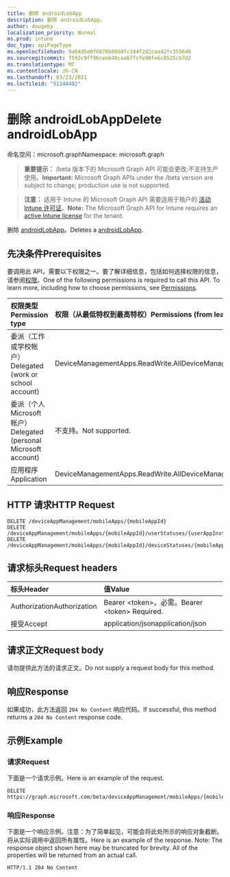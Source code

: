 ```yaml
---
title: 删除 androidLobApp
description: 删除 androidLobApp。
author: dougeby
localization_priority: Normal
ms.prod: intune
doc_type: apiPageType
ms.openlocfilehash: 9a64d5e0f6070b09d4fc344f2d2caa42fc3556d6
ms.sourcegitcommit: f592c9ff96ceeb40caa67fcfe90fe6c8525cb7d2
ms.translationtype: MT
ms.contentlocale: zh-CN
ms.lasthandoff: 03/23/2021
ms.locfileid: "51144492"
---
```

# <a name="delete-androidlobapp"></a><span data-ttu-id="34f2f-103">删除 androidLobApp</span><span class="sxs-lookup"><span data-stu-id="34f2f-103">Delete androidLobApp</span></span>

<span data-ttu-id="34f2f-104">命名空间：microsoft.graph</span><span class="sxs-lookup"><span data-stu-id="34f2f-104">Namespace: microsoft.graph</span></span>

> <span data-ttu-id="34f2f-105">**重要提示：** /beta 版本下的 Microsoft Graph API 可能会更改;不支持生产使用。</span><span class="sxs-lookup"><span data-stu-id="34f2f-105">**Important:** Microsoft Graph APIs under the /beta version are subject to change; production use is not supported.</span></span>

> <span data-ttu-id="34f2f-106">**注意：** 适用于 Intune 的 Microsoft Graph API 需要适用于租户的 [活动 Intune 许可证](https://go.microsoft.com/fwlink/?linkid=839381)。</span><span class="sxs-lookup"><span data-stu-id="34f2f-106">**Note:** The Microsoft Graph API for Intune requires an [active Intune license](https://go.microsoft.com/fwlink/?linkid=839381) for the tenant.</span></span>

<span data-ttu-id="34f2f-107">删除 [androidLobApp](../resources/intune-apps-androidlobapp.md)。</span><span class="sxs-lookup"><span data-stu-id="34f2f-107">Deletes a [androidLobApp](../resources/intune-apps-androidlobapp.md).</span></span>

## <a name="prerequisites"></a><span data-ttu-id="34f2f-108">先决条件</span><span class="sxs-lookup"><span data-stu-id="34f2f-108">Prerequisites</span></span>
<span data-ttu-id="34f2f-p101">要调用此 API，需要以下权限之一。要了解详细信息，包括如何选择权限的信息，请参阅[权限](/graph/permissions-reference)。</span><span class="sxs-lookup"><span data-stu-id="34f2f-p101">One of the following permissions is required to call this API. To learn more, including how to choose permissions, see [Permissions](/graph/permissions-reference).</span></span>

|<span data-ttu-id="34f2f-111">权限类型</span><span class="sxs-lookup"><span data-stu-id="34f2f-111">Permission type</span></span>|<span data-ttu-id="34f2f-112">权限（从最低特权到最高特权）</span><span class="sxs-lookup"><span data-stu-id="34f2f-112">Permissions (from least to most privileged)</span></span>|
|:---|:---|
|<span data-ttu-id="34f2f-113">委派（工作或学校帐户）</span><span class="sxs-lookup"><span data-stu-id="34f2f-113">Delegated (work or school account)</span></span>|<span data-ttu-id="34f2f-114">DeviceManagementApps.ReadWrite.All</span><span class="sxs-lookup"><span data-stu-id="34f2f-114">DeviceManagementApps.ReadWrite.All</span></span>|
|<span data-ttu-id="34f2f-115">委派（个人 Microsoft 帐户）</span><span class="sxs-lookup"><span data-stu-id="34f2f-115">Delegated (personal Microsoft account)</span></span>|<span data-ttu-id="34f2f-116">不支持。</span><span class="sxs-lookup"><span data-stu-id="34f2f-116">Not supported.</span></span>|
|<span data-ttu-id="34f2f-117">应用程序</span><span class="sxs-lookup"><span data-stu-id="34f2f-117">Application</span></span>|<span data-ttu-id="34f2f-118">DeviceManagementApps.ReadWrite.All</span><span class="sxs-lookup"><span data-stu-id="34f2f-118">DeviceManagementApps.ReadWrite.All</span></span>|

## <a name="http-request"></a><span data-ttu-id="34f2f-119">HTTP 请求</span><span class="sxs-lookup"><span data-stu-id="34f2f-119">HTTP Request</span></span>
<!-- {
  "blockType": "ignored"
}
-->
``` http
DELETE /deviceAppManagement/mobileApps/{mobileAppId}
DELETE /deviceAppManagement/mobileApps/{mobileAppId}/userStatuses/{userAppInstallStatusId}/app
DELETE /deviceAppManagement/mobileApps/{mobileAppId}/deviceStatuses/{mobileAppInstallStatusId}/app
```

## <a name="request-headers"></a><span data-ttu-id="34f2f-120">请求标头</span><span class="sxs-lookup"><span data-stu-id="34f2f-120">Request headers</span></span>
|<span data-ttu-id="34f2f-121">标头</span><span class="sxs-lookup"><span data-stu-id="34f2f-121">Header</span></span>|<span data-ttu-id="34f2f-122">值</span><span class="sxs-lookup"><span data-stu-id="34f2f-122">Value</span></span>|
|:---|:---|
|<span data-ttu-id="34f2f-123">Authorization</span><span class="sxs-lookup"><span data-stu-id="34f2f-123">Authorization</span></span>|<span data-ttu-id="34f2f-124">Bearer &lt;token&gt;。必需。</span><span class="sxs-lookup"><span data-stu-id="34f2f-124">Bearer &lt;token&gt; Required.</span></span>|
|<span data-ttu-id="34f2f-125">接受</span><span class="sxs-lookup"><span data-stu-id="34f2f-125">Accept</span></span>|<span data-ttu-id="34f2f-126">application/json</span><span class="sxs-lookup"><span data-stu-id="34f2f-126">application/json</span></span>|

## <a name="request-body"></a><span data-ttu-id="34f2f-127">请求正文</span><span class="sxs-lookup"><span data-stu-id="34f2f-127">Request body</span></span>
<span data-ttu-id="34f2f-128">请勿提供此方法的请求正文。</span><span class="sxs-lookup"><span data-stu-id="34f2f-128">Do not supply a request body for this method.</span></span>

## <a name="response"></a><span data-ttu-id="34f2f-129">响应</span><span class="sxs-lookup"><span data-stu-id="34f2f-129">Response</span></span>
<span data-ttu-id="34f2f-130">如果成功，此方法返回 `204 No Content` 响应代码。</span><span class="sxs-lookup"><span data-stu-id="34f2f-130">If successful, this method returns a `204 No Content` response code.</span></span>

## <a name="example"></a><span data-ttu-id="34f2f-131">示例</span><span class="sxs-lookup"><span data-stu-id="34f2f-131">Example</span></span>

### <a name="request"></a><span data-ttu-id="34f2f-132">请求</span><span class="sxs-lookup"><span data-stu-id="34f2f-132">Request</span></span>
<span data-ttu-id="34f2f-133">下面是一个请求示例。</span><span class="sxs-lookup"><span data-stu-id="34f2f-133">Here is an example of the request.</span></span>
``` http
DELETE https://graph.microsoft.com/beta/deviceAppManagement/mobileApps/{mobileAppId}
```

### <a name="response"></a><span data-ttu-id="34f2f-134">响应</span><span class="sxs-lookup"><span data-stu-id="34f2f-134">Response</span></span>
<span data-ttu-id="34f2f-p102">下面是一个响应示例。注意：为了简单起见，可能会将此处所示的响应对象截断。将从实际调用中返回所有属性。</span><span class="sxs-lookup"><span data-stu-id="34f2f-p102">Here is an example of the response. Note: The response object shown here may be truncated for brevity. All of the properties will be returned from an actual call.</span></span>
``` http
HTTP/1.1 204 No Content
```





